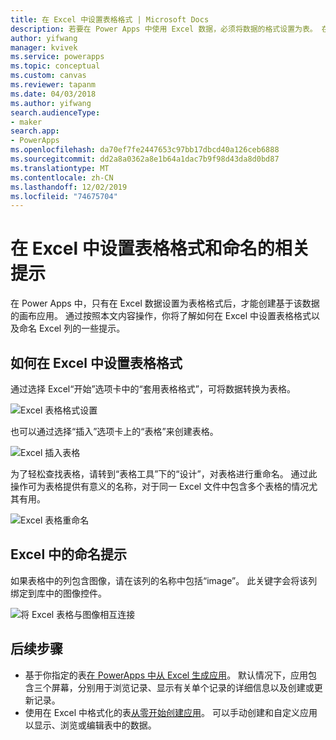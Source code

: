 ```yaml
---
title: 在 Excel 中设置表格格式 | Microsoft Docs
description: 若要在 Power Apps 中使用 Excel 数据，必须将数据的格式设置为表。 在列名中添加“图像”关键字
author: yifwang
manager: kvivek
ms.service: powerapps
ms.topic: conceptual
ms.custom: canvas
ms.reviewer: tapanm
ms.date: 04/03/2018
ms.author: yifwang
search.audienceType:
- maker
search.app:
- PowerApps
ms.openlocfilehash: da70ef7fe2447653c97bb17dbcd40a126ceb6888
ms.sourcegitcommit: dd2a8a0362a8e1b64a1dac7b9f98d43da8d0bd87
ms.translationtype: MT
ms.contentlocale: zh-CN
ms.lasthandoff: 12/02/2019
ms.locfileid: "74675704"
---
```

# <a name="format-a-table-in-excel-and-naming-tips"></a>在 Excel 中设置表格格式和命名的相关提示
在 Power Apps 中，只有在 Excel 数据设置为表格格式后，才能创建基于该数据的画布应用。 通过按照本文内容操作，你将了解如何在 Excel 中设置表格格式以及命名 Excel 列的一些提示。

## <a name="how-to-format-a-table-in-excel"></a>如何在 Excel 中设置表格格式
通过选择 Excel“开始”选项卡中的“套用表格格式”，可将数据转换为表格。

![Excel 表格格式设置](./media/how-to-excel-tips/format-table.png)

也可以通过选择“插入”选项卡上的“表格”来创建表格。

![Excel 插入表格](./media/how-to-excel-tips/insert-table.png)

为了轻松查找表格，请转到“表格工具”下的“设计”，对表格进行重命名。 通过此操作可为表格提供有意义的名称，对于同一 Excel 文件中包含多个表格的情况尤其有用。

![Excel 表格重命名](./media/how-to-excel-tips/rename-table.png)

## <a name="naming-tips-in-excel"></a>Excel 中的命名提示
如果表格中的列包含图像，请在该列的名称中包括“image”。 此关键字会将该列绑定到库中的图像控件。

![将 Excel 表格与图像相互连接](./media/how-to-excel-tips/connect-gallery.png)

## <a name="next-steps"></a>后续步骤
* 基于你指定的表[在 PowerApps 中从 Excel 生成应用](get-started-create-from-data.md)。 默认情况下，应用包含三个屏幕，分别用于浏览记录、显示有关单个记录的详细信息以及创建或更新记录。
* 使用在 Excel 中格式化的表[从零开始创建应用](get-started-create-from-blank.md)。 可以手动创建和自定义应用以显示、浏览或编辑表中的数据。
